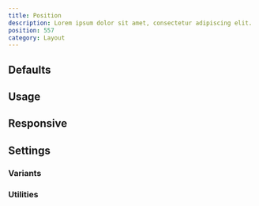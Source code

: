 ```yaml
---
title: Position
description: Lorem ipsum dolor sit amet, consectetur adipiscing elit.
position: 557
category: Layout
---
```


## Defaults

<TableGenerateCommon
  :rules="{
    'static': ['position: static;'],
    'fixed': ['position: fixed;'],
    'absolute': ['position: absolute;'],
    'relative': ['position: relative;'],
    'sticky': ['position: sticky;'],
}"></TableGenerateCommon>

## Usage

## Responsive

## Settings

### Variants

### Utilities
